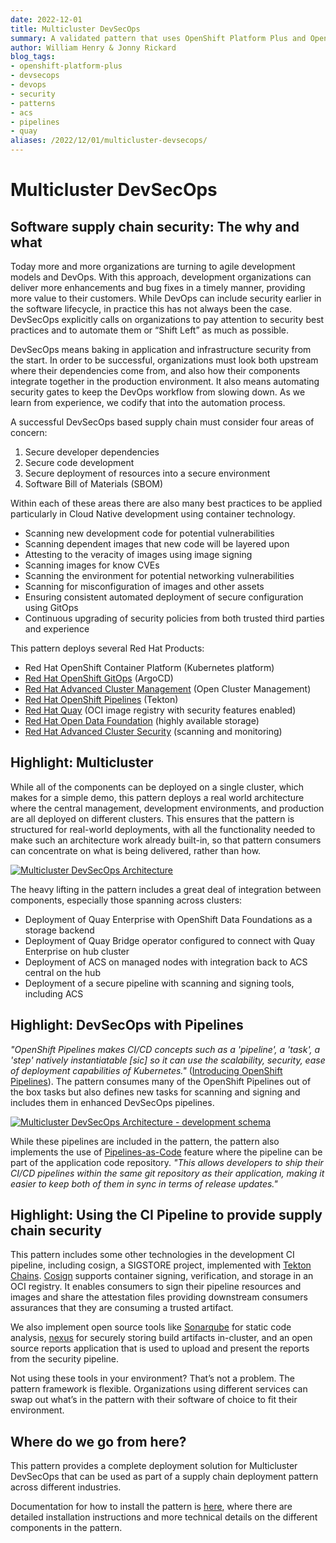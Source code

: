 ```yaml
---
date: 2022-12-01
title: Multicluster DevSecOps
summary: A validated pattern that uses OpenShift Platform Plus and OpenShift Pipelines to securely build, scan, and deliver applications
author: William Henry & Jonny Rickard
blog_tags:
- openshift-platform-plus
- devsecops
- devops
- security
- patterns
- acs
- pipelines
- quay
aliases: /2022/12/01/multicluster-devsecops/
---
```


# Multicluster DevSecOps

## Software supply chain security: The why and what

Today more and more organizations are turning to agile development models and DevOps. With this approach, development organizations can deliver more enhancements and bug fixes in a timely manner, providing more value to their customers. While DevOps can include security earlier in the software lifecycle, in practice this has not always been the case. DevSecOps explicitly calls on organizations to pay attention to security best practices and to automate them or “Shift Left” as much as possible.

DevSecOps means baking in  application and infrastructure security from the start. In order to be successful, organizations must look both upstream where their dependencies come from, and also how their components integrate together in the production environment. It also means automating security gates to keep the DevOps workflow from slowing down. As we learn from experience, we codify that into the automation process.

A successful DevSecOps based supply chain must consider four areas of concern:

1. Secure developer dependencies
1. Secure code development
1. Secure deployment of resources into a secure environment
1. Software Bill of Materials (SBOM)

Within each of these areas there are also many best practices to be applied particularly in Cloud Native development using container technology.

* Scanning new development code for potential vulnerabilities
* Scanning dependent images that new code will be layered upon
* Attesting to the veracity of images using image signing
* Scanning images for know CVEs
* Scanning the environment for potential networking vulnerabilities
* Scanning for misconfiguration of images and other assets
* Ensuring consistent automated deployment of secure configuration using GitOps
* Continuous upgrading of security policies from both trusted third parties and experience

This pattern deploys several Red Hat Products:

* Red Hat OpenShift Container Platform (Kubernetes platform)
* [Red Hat OpenShift GitOps](https://catalog.redhat.com/software/operators/detail/5fb288c70a12d20cbecc6056) (ArgoCD)
* [Red Hat Advanced Cluster Management](https://catalog.redhat.com/software/operators/detail/5ec54aa3535cb70ab8c02996) (Open Cluster Management)
* [Red Hat OpenShift Pipelines](https://catalog.redhat.com/software/operators/detail/5ec54a4628834587a6b85ca5) (Tekton)
* [Red Hat Quay](https://catalog.redhat.com/software/operators/detail/5ec53f9d535cb70ab8c02991) (OCI image registry with security features enabled)
* [Red Hat Open Data Foundation](https://catalog.redhat.com/software/operators/detail/60e6cf098d715a89c4e8625c) (highly available storage)
* [Red Hat Advanced Cluster Security](https://catalog.redhat.com/software/operators/detail/60eefc88ee05ae7c5b8f041c) (scanning and monitoring)

## Highlight: Multicluster

While all of the components can be deployed on a single cluster, which makes for a simple demo, this pattern deploys a real world architecture where the central management, development environments, and production are all deployed on different clusters. This ensures that the pattern is structured for real-world deployments, with all the functionality needed to make such an architecture work already built-in, so that pattern consumers can concentrate on what is being delivered, rather than how.

[![Multicluster DevSecOps Architecture](/images/devsecops/logical-devsecops.png)](/images/devsecops/logical-devsecops.png)

The heavy lifting in the pattern includes a great deal of integration between components, especially those spanning across clusters:

* Deployment of Quay Enterprise  with OpenShift Data Foundations as a storage backend
* Deployment of Quay Bridge operator configured to connect with Quay Enterprise on hub cluster
* Deployment of ACS on managed nodes with integration back to ACS central on the hub
* Deployment of a secure pipeline with scanning and signing tools, including ACS

## Highlight: DevSecOps with Pipelines

*"OpenShift Pipelines makes CI/CD concepts such as a 'pipeline', a 'task', a 'step' natively instantiatable [sic] so it can use the scalability, security, ease of deployment capabilities of Kubernetes."* ([Introducing OpenShift Pipelines](https://cloud.redhat.com/blog/introducing-openshift-pipelines)). The pattern consumes many of the OpenShift Pipelines out of the box tasks but also defines new tasks for scanning and signing and includes them in enhanced DevSecOps pipelines.

[![Multicluster DevSecOps Architecture - development schema](/images/devsecops/schema-devel-pipeline.png)](/images/devsecops/schema-devel-pipeline.png)

While these pipelines are included in the pattern, the pattern also implements  the use of [Pipelines-as-Code](https://cloud.redhat.com/blog/create-developer-joy-with-new-pipelines-as-code-feature-on-openshift) feature where the pipeline can be part of the application code repository. *"This allows developers to ship their CI/CD pipelines within the same git repository as their application, making it easier to keep both of them in sync in terms of release updates."*

## Highlight: Using the CI Pipeline to provide supply chain security

This pattern includes some other technologies in the development CI pipeline, including cosign, a SIGSTORE project, implemented with [Tekton Chains](https://next.redhat.com/project/tekton-chains/). [Cosign](https://docs.sigstore.dev/cosign/overview/) supports container signing, verification, and storage in an OCI registry. It enables consumers to sign their pipeline resources and images and share the attestation files providing downstream consumers assurances that they are consuming a trusted artifact.

We also implement open source tools like [Sonarqube](https://www.sonarqube.org/) for static code analysis, [nexus](https://www.sonatype.com/products/nexus-repository?topnav=true) for securely storing build artifacts in-cluster, and an open source reports application that is used to upload and present the reports from the security pipeline.

Not using these tools in your environment? That’s not a problem. The pattern framework is flexible. Organizations using different services can swap out what’s in the pattern with their software of choice to fit their environment.

## Where do we go from here?

This pattern provides a complete deployment solution for Multicluster DevSecOps that can be used as part of a supply chain deployment pattern across different industries.

Documentation for how to install the pattern is [here](/devsecops/), where there are detailed installation instructions and more technical details on the different components in the pattern.
